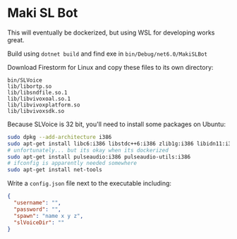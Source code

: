 ﻿# Maki SL Bot

This will eventually be dockerized, but using WSL for developing works great.

Build using `dotnet build` and find exe in `bin/Debug/net6.0/MakiSLBot`

Download Firestorm for Linux and copy these files to its own directory:

```
bin/SLVoice
lib/libortp.so
lib/libsndfile.so.1
lib/libvivoxoal.so.1
lib/libvivoxplatform.so
lib/libvivoxsdk.so
```

Because SLVoice is 32 bit, you'll need to install some packages on Ubuntu:

```bash
sudo dpkg --add-architecture i386
sudo apt-get install libc6:i386 libstdc++6:i386 zlib1g:i386 libidn11:i386 libuuid1:i386
# unfortunately... but its okay when its dockerized
sudo apt-get install pulseaudio:i386 pulseaudio-utils:i386
# ifconfig is apparently needed somewhere
sudo apt-get install net-tools 
```

Write a `config.json` file next to the executable including:

```json
{
  "username": "",
  "password": "",
  "spawn": "name x y z",
  "slVoiceDir": ""
}
```


